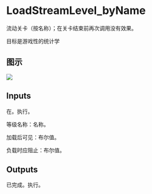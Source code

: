 # LoadStreamLevel_byName

流动关卡（按名称）；在关卡结束前再次调用没有效果。

目标是游戏性的统计学

## 图示

![]($-20221218-19064255.png)

## Inputs

在。执行。

等级名称：名称。

加载后可见：布尔值。

负载时应阻止：布尔值。  

## Outputs

已完成。执行。
